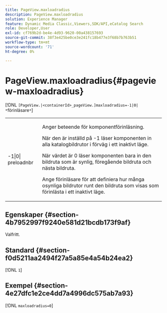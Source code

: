 ```yaml
---
title: PageView.maxloadradius
description: PageView.maxloadradius
solution: Experience Manager
feature: Dynamic Media Classic,Viewers,SDK/API,eCatalog Search
role: Developer,User
exl-id: cf769b2d-be4e-4d93-9620-00a438157693
source-git-commit: 38f3e425be0ce3e241fc18b477e3f68b7b763b51
workflow-type: tm+mt
source-wordcount: '71'
ht-degree: 0%

---
```


# PageView.maxloadradius{#pageview-maxloadradius}

[!DNL `[PageView.|<containerId>_pageView.]maxloadradius=-1|0| *`förinläsare`*`]

<table id="table_985ADD6C9BD04C629A84C9C625CCCFEB"> 
 <tbody> 
  <tr> 
   <td colname="col1"> <p><span class="codeph">-1|0|<span class="varname"> preloadnbr</span></span> </p> </td> 
   <td colname="col2"> <p>Anger beteende för komponentförinläsning. </p> <p>När den är inställd på <span class="codeph"> -1</span> läser komponenten in alla katalogbildrutor i förväg i ett inaktivt läge. </p> <p> När värdet är <span class="codeph"> 0</span> läser komponenten bara in den bildruta som är synlig, föregående bildruta och nästa bildruta. </p> <p>Ange <span class="codeph"><span class="varname"> förinläsare </span></span> för att definiera hur många osynliga bildrutor runt den bildruta som visas som förinlästa i ett inaktivt läge. </p> </td> 
  </tr> 
 </tbody> 
</table>

## Egenskaper {#section-4b7952997f9240e581d21bcdb173f9af}

Valfritt.

## Standard {#section-f0d5211aa2494f27a5a85e4a54b24ea2}

[!DNL `1`]

## Exempel {#section-4e27dfc1e2ce4dd7a4996dc575ab7a93}

[!DNL `maxloadradius=0`]
